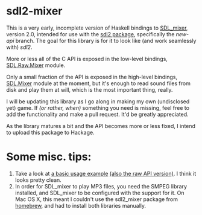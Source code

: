 # sdl2-mixer

This is a very early, incomplete version of Haskell bindings to [SDL_mixer](https://www.libsdl.org/projects/SDL_mixer/), version 2.0, intended for use with the [sdl2 package](https://github.com/haskell-game/sdl2), specifically the *new-api* branch. The goal for this library is for it to look like (and work seamlessly with) *sdl2*.

More or less all of the C API is exposed in the low-level bindings, [SDL.Raw.Mixer](src/SDL/Raw/Mixer.hs) module.

Only a small fraction of the API is exposed in the high-level bindings, [SDL.Mixer](src/SDL/Mixer.hs) module at the moment, but it's enough to read sound files from disk and play them at will, which is the most important thing, really.

I will be updating this library as I go along in making my own (undisclosed yet) game. If _(or rather, when)_ something you need is missing, feel free to add the functionality and make a pull request. It'd be greatly appreciated.

As the library matures a bit and the API becomes more or less fixed, I intend to upload this package to Hackage.

# Some misc. tips:

1. Take a look at [a basic usage example](examples/Basic.hs) [(also the raw API version)](examples/BasicRaw.hs). I think it looks pretty clean.
2. In order for SDL_mixer to play MP3 files, you need the SMPEG library installed, and SDL_mixer to be configured with the support for it. On Mac OS X, this meant I couldn't use the sdl2_mixer package from [homebrew](http://brew.sh/), and had to install both libraries manually.
